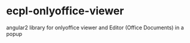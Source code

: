 # ecpl-onlyoffice-viewer
angular2 library for onlyoffice viewer and Editor (Office Documents) in a popup
